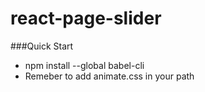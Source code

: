# react-page-slider

###Quick Start
* npm install --global babel-cli
* Remeber to add animate.css in your path
